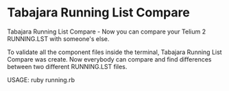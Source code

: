 Tabajara Running List Compare
=============================

Tabajara Running List Compare - Now you can compare your Telium 2 RUNNING.LST with someone's else.

To validate all the component files inside the terminal, Tabajara Running List Compare was create.
Now everybody can compare and find differences between two different RUNNING.LST files.

USAGE:
	ruby running.rb
